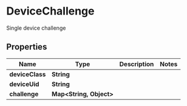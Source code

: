 

# DeviceChallenge

Single device challenge

## Properties

| Name | Type | Description | Notes |
|------------ | ------------- | ------------- | -------------|
|**deviceClass** | **String** |  |  |
|**deviceUid** | **String** |  |  |
|**challenge** | **Map&lt;String, Object&gt;** |  |  |



